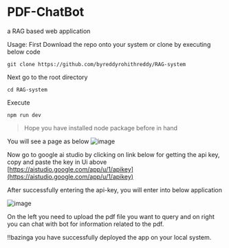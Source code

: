 # PDF-ChatBot
a RAG based web application

Usage:
First Download the repo onto your system or clone by executing below code
```
git clone https://github.com/byreddyrohithreddy/RAG-system 
```
Next go to the root directory 
```
cd RAG-system 
```
Execute 
``` 
npm run dev 
```
> Hope you have installed node package before in hand

You will see a page as below
![image](https://github.com/byreddyrohithreddy/RAG-system/assets/34168749/1c084048-6f41-4bce-bd63-60a48a82dc2a)

Now go to google ai studio by clicking on link below for getting the api key, copy and paste the key in Ui above
[https://aistudio.google.com/app/u/1/apikey](https://aistudio.google.com/app/u/1/apikey)  

After successfully entering the api-key, you will enter into below application

![image](https://github.com/byreddyrohithreddy/RAG-system/assets/34168749/550f0629-3b41-43db-9ec0-f8ab32728c30)

On the left you need to upload the pdf file you want to query and on right you can chat with bot for information related to the pdf.

!!bazinga you have successfully deployed the app on your local system.
